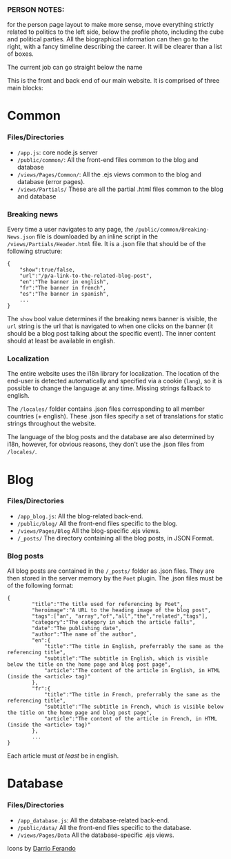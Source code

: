 ### PERSON NOTES:
for the person page layout to make more sense, move everything strictly related to politics to the left side, below the profile photo, including the cube and political parties. All the biographical information can then go to the right, with a fancy timeline describing the career. It will be clearer than a list of boxes.



The current job can go straight below the name

This is the front and back end of our main website. It is comprised of three main blocks:

# Common
### Files/Directories
* `/app.js`: core node.js server
* `/public/common/`: All the front-end files common to the blog and database
* `/views/Pages/Common/`: All the .ejs views common to the blog and database (error pages).
* `/views/Partials/` These are all the partial .html files common to the blog and database

### Breaking news
Every time a user navigates to any page, the `/public/common/Breaking-News.json` file is downloaded by an inline script in the `/views/Partials/Header.html` file. It is a .json file that should be of the following structure:
````
{
    "show":true/false,
    "url":"/p/a-link-to-the-related-blog-post",
    "en":"The banner in english",
    "fr":"The banner in french",
    "es":"The banner in spanish",
    ...
}
````
The `show` bool value determines if the breaking news banner is visible, the `url` string is the url that is navigated to when one clicks on the banner (it should be a blog post talking about the specific event).
The inner content should at least be available in english.

### Localization

The entire website uses the i18n library for localization. The location of the end-user is detected automatically and specified via a cookie (`lang`), so it is possible to change the language at any time. Missing strings fallback to english.

The `/locales/` folder contains .json files corresponding to all member countries (+ english). These .json files specify a set of translations for static strings throughout the website.

The language of the blog posts and the database are also determined by i18n, however, for obvious reasons, they don't use the .json files from `/locales/`.

# Blog
### Files/Directories
* `/app_blog.js`: All the blog-related back-end.
* `/public/blog/` All the front-end files specific to the blog.
* `/views/Pages/Blog` All the blog-specific .ejs views.
* `/_posts/` The directory containing all the blog posts, in JSON Format.

### Blog posts
All blog posts are contained in the `/_posts/` folder as .json files. They are then stored in the server memory by the `Poet` plugin. The .json files must be of the following format:
````
{
        "title":"The title used for referencing by Poet",
        "heroimage":"A URL to the heading image of the blog post",
        "tags":["an", "array","of","all","the","related","tags"],
        "category":"The category in which the article falls",
        "date":"The publishing date",
        "author":"The name of the author",
        "en":{
            "title":"The title in English, preferrably the same as the referencing title",
            "subtitle":"The subtitle in English, which is visible below the title on the home page and blog post page",
            "article":"The content of the article in English, in HTML (inside the <article> tag)"
        },
        "fr":{
            "title":"The title in French, preferrably the same as the referencing title",
            "subtitle":"The subtitle in French, which is visible below the title on the home page and blog post page",
            "article":"The content of the article in French, in HTML (inside the <article> tag)"
        },
        ...
}
````
Each article must *at least* be in english.

# Database
### Files/Directories
* `/app_database.js`: All the database-related back-end.
* `/public/data/` All the front-end files specific to the database.
* `/views/Pages/Data` All the database-specific .ejs views.


Icons by [Darrio Ferando](http://www.dario.io/)
